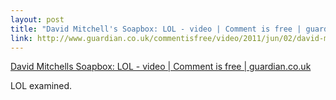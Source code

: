 ```yaml
--- 
layout: post
title: "David Mitchell's Soapbox: LOL - video | Comment is free | guardian.co.uk"
link: http://www.guardian.co.uk/commentisfree/video/2011/jun/02/david-mitchell-soapbox-lol
---
```

<a href=
"http://www.guardian.co.uk/commentisfree/video/2011/jun/02/david-mitchell-soapbox-lol">
David Mitchells Soapbox: LOL - video | Comment is free |
guardian.co.uk</a>

<p>LOL examined.</p>
